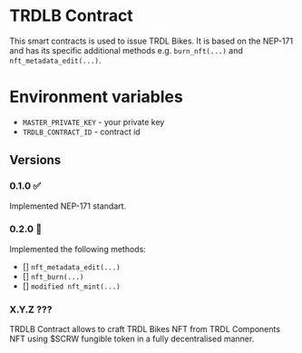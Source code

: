 # TRDLB Contract
This smart contracts is used to issue TRDL Bikes. It is based on the NEP-171 and has its specific additional methods e.g. `burn_nft(...)` and `nft_metadata_edit(...)`.

# Environment variables
- `MASTER_PRIVATE_KEY` - your private key
- `TRDLB_CONTRACT_ID` - contract id

## Versions

### 0.1.0 ✅
Implemented NEP-171 standart.

### 0.2.0 🚧
Implemented the following methods:
- [] `nft_metadata_edit(...)`
- [] `nft_burn(...)`
- [] `modified nft_mint(...)`

### X.Y.Z ???
TRDLB Contract allows to craft TRDL Bikes NFT from TRDL Components NFT using $SCRW fungible token in a fully decentralised manner.